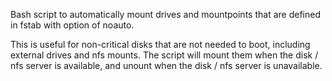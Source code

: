 Bash script to automatically mount drives and mountpoints that are defined in
fstab with option of noauto.

This is useful for non-critical disks that are not needed to boot, including
external drives and nfs mounts. The script will mount them when the disk / nfs
server is available, and unount when the disk / nfs server is unavailable.
